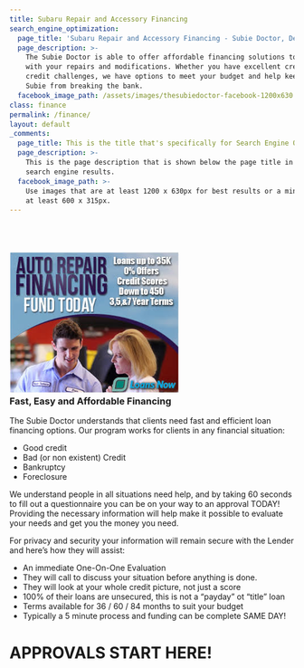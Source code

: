 ```yaml
---
title: Subaru Repair and Accessory Financing
search_engine_optimization:
  page_title: 'Subaru Repair and Accessory Financing - Subie Doctor, Denver Colorado'
  page_description: >-
    The Subie Doctor is able to offer affordable financing solutions to help
    with your repairs and modifications. Whether you have excellent credit or
    credit challenges, we have options to meet your budget and help keep your
    Subie from breaking the bank.
  facebook_image_path: /assets/images/thesubiedoctor-facebook-1200x630.png
class: finance
permalink: /finance/
layout: default
_comments:
  page_title: This is the title that's specifically for Search Engine Optimization.
  page_description: >-
    This is the page description that is shown below the page title in the
    search engine results.
  facebook_image_path: >-
    Use images that are at least 1200 x 630px for best results or a minimum of
    at least 600 x 315px.
---
```


### &nbsp;

### ![](/assets/images/thesubiedoctor-repairfinance3-1.jpg)<br>Fast, Easy and Affordable Financing

The Subie Doctor understands that clients need fast and efficient loan financing options. Our program works for clients in any financial situation:

* Good credit
* Bad (or non existent) Credit
* Bankruptcy
* Foreclosure

We understand people in all situations need help, and by taking 60 seconds to fill out a questionnaire you can be on your way to an approval TODAY! Providing the necessary information will help make it possible to evaluate your needs and get you the money you need.

For privacy and security your information will remain secure with the Lender and here’s how they will assist:

* An immediate One-On-One Evaluation
* They will call to discuss your situation before anything is done.
* They will look at your whole credit picture, not just a score
* 100% of their loans are unsecured, this is not a “payday” ot “title” loan
* Terms available for 36 / 60 / 84 months to suit your budget
* Typically a 5 minute process and funding can be complete SAME DAY!

# **APPROVALS START HERE!**